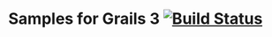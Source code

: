 # Samples for Grails 3 [![Build Status](https://travis-ci.org/yamkazu/grails3-samples.svg?branch=master)](https://travis-ci.org/yamkazu/grails3-samples)


